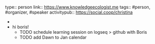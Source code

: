 type:: person
link:: https://www.knowledgeecologist.me
tags:: #person, #organizer, #speaker
activitypub:: https://social.coop/christina

-
- hi boris!
	- TODO schedule learning session on logseq > github with Boris
	- TODO add Dawn to Jan calendar